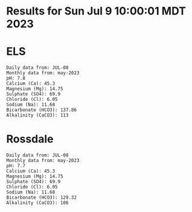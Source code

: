 # Results for Sun Jul  9 10:00:01 MDT 2023
# ELS
```
Daily data from: JUL-08
Monthly data from: may-2023
pH: 7.8
Calcium (Ca): 45.3
Magnesium (Mg): 14.75
Sulphate (SO4): 69.9
Chloride (Cl): 6.05
Sodium (Na): 11.68
Bicarbonate (HCO3): 137.86
Alkalinity (CaCO3): 113
```
# Rossdale
```
Daily data from: JUL-08
Monthly data from: may-2023
pH: 7.7
Calcium (Ca): 45.3
Magnesium (Mg): 14.75
Sulphate (SO4): 69.9
Chloride (Cl): 6.05
Sodium (Na): 11.68
Bicarbonate (HCO3): 129.32
Alkalinity (CaCO3): 106
```
